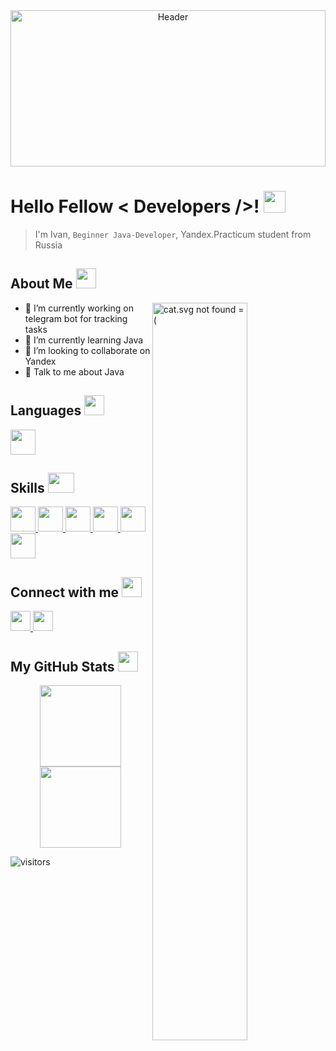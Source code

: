 <div align="center">
<img width='100%' height='250px' src="https://raw.githubusercontent.com/IvanMarakanov/IvanMarakanov/main/pictures/Header.jpg" alt="Header" />
</div>

# Hello Fellow < Developers />! <img width='35px' height='35px' src="https://raw.githubusercontent.com/IvanMarakanov/IvanMarakanov/main/gifs/hello.gif" />

> I'm Ivan, `Beginner Java-Developer`, 
> Yandex.Practicum student from Russia

## About Me <img width='32px' height='32px' src="https://raw.githubusercontent.com/IvanMarakanov/IvanMarakanov/main/gifs/dancing_cactus.gif" />

<img width='55%' align="right" alt="cat.svg not found =(" src="https://raw.githubusercontent.com/IvanMarakanov/IvanMarakanov/d81ab3fa682ceffdac3dfa290b0fb76a3d947a33/pictures/cat.svg" />

* 🔭 I’m currently working on telegram bot for tracking tasks
* 🌱 I’m currently learning Java 
* 👯 I’m looking to collaborate on Yandex 
* 💬 Talk to me about Java 

## Languages <img width='32px' height='32px' src="https://raw.githubusercontent.com/IvanMarakanov/IvanMarakanov/main/gifs/brackets.gif" />
<a href="https://github.com/IvanMarakanov?tab=repositories&q=&type=&language=java&sort="> <img width='40px' height='40px' src="https://raw.githubusercontent.com/IvanMarakanov/IvanMarakanov/main/icons/languages/Java.svg" /> </a>

## Skills <img width='42px' height='32px' src="https://raw.githubusercontent.com/IvanMarakanov/IvanMarakanov/main/gifs/print.gif" />
<a href="https://www.jetbrains.com/idea/"> <img width='40px' height='40px' src="https://raw.githubusercontent.com/IvanMarakanov/IvanMarakanov/main/icons/skills/IntelliJ_IDEA.svg" /> </a>
<a href="https://git-scm.com/"> <img width='40px' height='40px' src="https://raw.githubusercontent.com/IvanMarakanov/IvanMarakanov/main/icons/skills/Git.svg" /> </a>
<a href="https://spring.io/"> <img width='40px' height='40px' src="https://raw.githubusercontent.com/IvanMarakanov/IvanMarakanov/main/icons/skills/Spring.svg" /> </a>
<a href="https://github.com/"> <img width='40px' height='40px' src="https://raw.githubusercontent.com/IvanMarakanov/IvanMarakanov/main/icons/skills/GitHub.svg" /> </a>
<a href="https://maven.apache.org/"> <img width='40px' height='40px' src="https://raw.githubusercontent.com/IvanMarakanov/IvanMarakanov/main/icons/skills/Maven.svg" /> </a>
<a href="https://www.postgresql.org/"> <img width='40px' height='40px' src="https://raw.githubusercontent.com/IvanMarakanov/IvanMarakanov/main/icons/skills/PostgreSQL.svg" /> </a>

## Connect with me <img width='32px' height='32px' src="https://raw.githubusercontent.com/IvanMarakanov/IvanMarakanov/main/gifs/flying_bird.gif" />
<a href="https://t.me/Foodfox_Ivan_Marakanov"> <img width='32px' height='32px' src="https://raw.githubusercontent.com/IvanMarakanov/IvanMarakanov/main/icons/communications/Telegram.svg" /> </a>
<a href="https://vk.com/bucketonhead"> <img width='32px' height='32px' src="https://raw.githubusercontent.com/IvanMarakanov/IvanMarakanov/main/icons/communications/Vk.svg" /> </a>

## My GitHub Stats <img width='32px' height='32px' src="https://raw.githubusercontent.com/IvanMarakanov/IvanMarakanov/main/gifs/github.gif" />
<p align="center">
  <a href="https://github-readme-stats.vercel.app/api?username=IvanMarakanov&show_icons=true&count_private=true"> <img height='130' src="https://github-readme-stats.vercel.app/api?username=IvanMarakanov&show_icons=true&count_private=true&hide=issues,contribs" /> </a>
  <a href="https://github-readme-stats.vercel.app/api/top-langs/?username=IvanMarakanov&layout=compact"> <img height=130 src="https://github-readme-stats.vercel.app/api/top-langs/?username=IvanMarakanov&layout=compact" /> </a>
</p>

![visitors](https://visitor-badge.glitch.me/badge?page_id=IvanMarakanov.IvanMarakanov)
